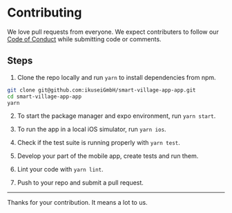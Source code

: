 # Contributing

We love pull requests from everyone. We expect contributers to follow our
[Code of Conduct](./CODE_OF_CONDUCT.md) while submitting code or comments.

## Steps

1. Clone the repo locally and run `yarn` to install dependencies from npm.

```bash
git clone git@github.com:ikuseiGmbH/smart-village-app-app.git
cd smart-village-app-app
yarn
```

2. To start the package manager and expo environment, run `yarn start`.

3. To run the app in a local iOS simulator, run `yarn ios`.

4. Check if the test suite is running properly with `yarn test`.

5. Develop your part of the mobile app, create tests and run them.

6. Lint your code with `yarn lint`.

7. Push to your repo and submit a pull request.

---

Thanks for your contribution. It means a lot to us.
